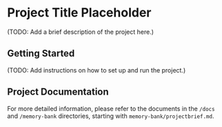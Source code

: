# Project Title Placeholder

(TODO: Add a brief description of the project here.)

## Getting Started

(TODO: Add instructions on how to set up and run the project.)

## Project Documentation

For more detailed information, please refer to the documents in the `/docs` and `/memory-bank` directories, starting with `memory-bank/projectbrief.md`.
